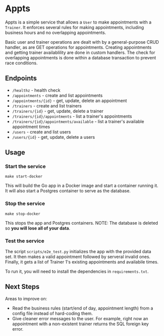# Appts

Appts is a simple service that allows a `User` to make appointments with a `Trainer`. It enforces
several rules for making appointments, including business hours and no overlapping appointments.

Basic user and trainer operations are dealt with by a general-purpose CRUD handler, as are GET
operations for appointments. Creating appointments and getting trainer availablility are done in
custom handlers. The check for overlapping appointments is done within a database transaction to
prevent race conditions.

## Endpoints

* `/healthz` - health check
* `/appointments` - create and list appointments
* `/appointments/{id}` - get, update, delete an appointment
* `/trainers` - create and list trainers
* `/trainers/{id}` - get, update, delete a trainer
* `/trainers/{id}/appointments` - list a trainer's appointments
* `/trainers/{id}/appointments/available` - list a trainer's available appointment times
* `/users` - create and list users
* `/users/{id}` - get, update, delete a users


## Usage

### Start the service

`make start-docker`

This will build the Go app in a Docker image and start a container running it. It will also start a
Postgres container to serve as the database.

### Stop the service

`make stop-docker`

This stops the app and Postgres containers. NOTE: The database is deleted so **you will lose all of
your data**.

### Test the service

The script `scripts/e2e_test.py` initializes the app with the provided data set. It then makes a
valid appointment followed by serveral invalid ones. Finally, it gets a list of Trainer 1's existing
appointments and availabile times.

To run it, you will need to install the dependencies in `requirements.txt`.

## Next Steps

Areas to improve on:

* Read the business rules (start/end of day, appointment length) from a config file instead of
  hard-coding them.
* Give cleaner error messages to the user. For example, right now an appointment with a non-existent
  trainer returns the SQL foreign key error.
